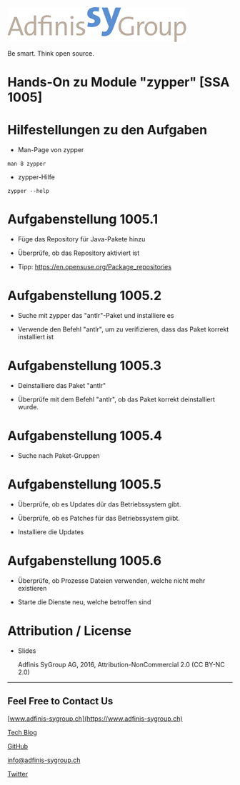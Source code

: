 ![](pics_2/adfinis_sygroup_logo.png)

Be smart. Think open source.

# Hands-On zu Module "zypper" [SSA 1005]

# Hilfestellungen zu den Aufgaben

* Man-Page von zypper
```
man 8 zypper
```

* zypper-Hilfe
```
zypper --help
```

# Aufgabenstellung 1005.1

* Füge das Repository für Java-Pakete hinzu

* Überprüfe, ob das Repository aktiviert ist

* Tipp:
  https://en.opensuse.org/Package_repositories

# Aufgabenstellung 1005.2

* Suche mit zypper das "antlr"-Paket und installiere es

* Verwende den Befehl "antlr", um zu verifizieren, dass das Paket korrekt installiert ist

# Aufgabenstellung 1005.3

* Deinstalliere das Paket "antlr"

* Überprüfe mit dem Befehl "antlr", ob das Paket korrekt deinstalliert wurde.

# Aufgabenstellung 1005.4

* Suche nach Paket-Gruppen

# Aufgabenstellung 1005.5

* Überprüfe, ob es Updates dür das Betriebssystem gibt.

* Überprüfe, ob es Patches für das Betriebssystem giibt.

* Installiere die Updates

# Aufgabenstellung 1005.6

* Überprüfe, ob Prozesse Dateien verwenden, welche nicht mehr existieren

* Starte die Dienste neu, welche betroffen sind

# Attribution / License

* Slides

  Adfinis SyGroup AG, 2016, Attribution-NonCommercial 2.0 (CC BY-NC 2.0)

---

## Feel Free to Contact Us

[www.adfinis-sygroup.ch](https://www.adfinis-sygroup.ch)

[Tech Blog](https://www.adfinis-sygroup.ch/blog)

[GitHub](https://github.com/adfinis-sygroup)

<info@adfinis-sygroup.ch>

[Twitter](https://twitter.com/adfinissygroup)
